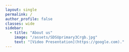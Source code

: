 ```yaml
---
layout: single
permalink: /
author_profile: false
classes: wide
sidebar:
  - title: "About us"
    image: "/assets/SDSUprimary3Crgb.jpg"
    text: "[Video Presentation](https://google.com)."
---
```






